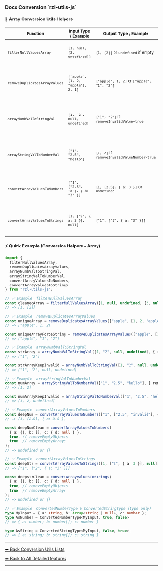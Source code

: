 <h3 id="docs-sub-main--title">
  Docs Conversion `rzl-utils-js`   
</h3>

  #### 🚀 Array Conversion Utils Helpers

  <table>
    <thead>
      <tr>
        <th><small>Function</small></th>
        <th><small>Input Type / Example</small></th>
        <th><small>Output Type / Example</small></th>
        <th><small>Description</small></th>
        <th><small>Highlights</small></th>
      </tr>
    </thead>
    <tbody>
      <tr>
        <td><small><code>filterNullValuesArray</code></small></td>
        <td><small><code>[1, null, [2, undefined]]</code></small></td>
        <td><small><code>[1, [2]]</code> or <code>undefined</code> if empty</small></td>
        <td><small>Recursively removes <code>null</code> & <code>undefined</code> values</small></td>
        <td><small>✅ Recursive<br>✅ Type-safe</small></td>
      </tr>
      <tr>
        <td><small><code>removeDuplicatesArrayValues</code></small></td>
        <td><small><code>["apple", [1, 2, "apple"], 2, 1]</code></small></td>
        <td><small><code>["apple", 1, 2]</code> or <code>["apple", "1", "2"]</code></small></td>
        <td><small>Flattens array & removes duplicates while preserving order</small></td>
        <td><small>✅ Flatten<br>✅ Optional force to string</small></td>
      </tr>
      <tr>
        <td><small><code>arrayNumbValToStringVal</code></small></td>
        <td><small><code>[1, "2", null, undefined]</code></small></td>
        <td><small><code>["1", "2"]</code> if <code>removeInvalidValue=true</code></small></td>
        <td><small>Converts values to strings & optionally removes invalid entries</small></td>
        <td><small>✅ Remove invalid values</small></td>
      </tr>
      <tr>
        <td><small><code>arrayStringValToNumberVal</code></small></td>
        <td><small><code>["1", "2.5", "hello"]</code></small></td>
        <td><small><code>[1, 2]</code> if <code>removeInvalidValueNumber=true</code></small></td>
        <td><small>Converts valid strings to numbers, ignores invalid values</small></td>
        <td><small>✅ Remove invalid numbers</small></td>
      </tr>
      <tr>
        <td><small><code>convertArrayValuesToNumbers</code></small></td>
        <td><small><code>["1", ["2.5", "x"], { a: "3" }]</code></small></td>
        <td><small><code>[1, [2.5], { a: 3 }]</code> or <code>undefined</code></small></td>
        <td><small>Recursively converts values to numbers & maintains structure</small></td>
        <td><small>✅ Deep conversion<br>✅ Can remove empty obj/array</small></td>
      </tr> 
      <tr>
        <td><small><code>convertArrayValuesToStrings</code></small></td>
        <td><small><code>[1, ["2", { a: 3 }], null]</code></small></td>
        <td><small><code>["1", ["2", { a: "3" }]]</code></small></td>
        <td><small>Recursively converts values to strings & maintains structure</small></td>
        <td><small>✅ Deep conversion<br>✅ Can remove empty obj/array</small></td>
      </tr> 
    </tbody>
  </table>

  #### ⚡ Quick Example (Conversion Helpers - Array)

  ```ts
  import {
    filterNullValuesArray,
    removeDuplicatesArrayValues,
    arrayNumbValToStringVal,
    arrayStringValToNumberVal,
    convertArrayValuesToNumbers,
    convertArrayValuesToStrings
  } from "rzl-utils-js";

  // ✅ Example: filterNullValuesArray
  const cleanedArray = filterNullValuesArray([1, null, undefined, [2, null]]);
  // => [1, [2]]

  // ✅ Example: removeDuplicatesArrayValues
  const uniqueArray = removeDuplicatesArrayValues(["apple", [1, 2, "apple"], 2, 1]);
  // => ["apple", 1, 2]

  const uniqueArrayForceString = removeDuplicatesArrayValues(["apple", [1, 2, "apple"], 2, 1], true);
  // => ["apple", "1", "2"]

  // ✅ Example: arrayNumbValToStringVal
  const strArray = arrayNumbValToStringVal([1, "2", null, undefined], { removeInvalidValue: true });
  // => ["1", "2"]

  const strArrayKeepInvalid = arrayNumbValToStringVal([1, "2", null, undefined], { removeInvalidValue: false });
  // => ["1", "2", null, undefined]

  // ✅ Example: arrayStringValToNumberVal
  const numArray = arrayStringValToNumberVal(["1", "2.5", "hello"], { removeInvalidValueNumber: true });
  // => [1, 2]

  const numArrayKeepInvalid = arrayStringValToNumberVal(["1", "2.5", "hello"], { removeInvalidValueNumber: false });
  // => [1, 2, undefined]

  // ✅ Example: convertArrayValuesToNumbers
  const deepNum = convertArrayValuesToNumbers(["1", ["2.5", "invalid"], { a: "3.5" }]);
  // => [1, [2.5], { a: 3.5 }]

  const deepNumClean = convertArrayValuesToNumbers(
    { a: {}, b: [], c: { d: null } },
    true, // removeEmptyObjects
    true  // removeEmptyArrays
  );
  // => undefined or {}

  // ✅ Example: convertArrayValuesToStrings
  const deepStr = convertArrayValuesToStrings([1, ["2", { a: 3 }], null]);
  // => ["1", ["2", { a: "3" }]]

  const deepStrClean = convertArrayValuesToStrings(
    { a: {}, b: [], c: { d: null } },
    true, // removeEmptyObjects
    true  // removeEmptyArrays
  );
  // => undefined or {}

  // ✅ Example: ConvertedNumberType & ConvertedStringType (type only)
  type MyInput = { a: string, b: Array<string | null>, c: number };
  type AsNumber = ConvertedNumberType<MyInput, true, false>;
  // => { a: number; b: number[]; c: number }

  type AsString = ConvertedStringType<MyInput, false, true>;
  // => { a: string; b: string[]; c: string }
  ```
---

[⬅ Back Conversion Utils Lists](https://github.com/rzl-app/rzl-utils-js/blob/main/docs/detailed-features/conversions/index.md#conversions-lists)

[⬅ Back to All Detailed features](https://github.com/rzl-app/rzl-utils-js?tab=readme-ov-file#detailed-features)

---
